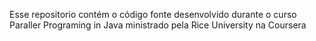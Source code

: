 Esse repositorio contém o código fonte desenvolvido durante o curso Paraller Programing in Java ministrado pela Rice University na Coursera